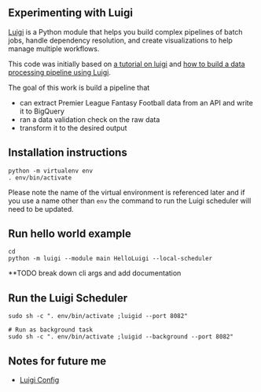 ## Experimenting with Luigi
[Luigi](https://github.com/spotify/luigi) is a Python module that helps you build complex pipelines of batch jobs, handle dependency resolution, and create visualizations to help manage multiple workflows.

This code was initially based on [a tutorial on luigi](https://towardsdatascience.com/a-tutorial-on-luigi-spotifys-pipeline-5c694fb4113e) and [how to build a data processing pipeline using Luigi](https://www.digitalocean.com/community/tutorials/how-to-build-a-data-processing-pipeline-using-luigi-in-python-on-ubuntu-20-04).

The goal of this work is build a pipeline that
* can extract Premier League Fantasy Football data from an API and write it to BigQuery
* ran a data validation check on the raw data
* transform it to the desired output

## Installation instructions

```commandline
python -m virtualenv env
. env/bin/activate
```

Please note the name of the virtual environment is referenced later and if you use a name other than `env` the command to run the Luigi scheduler will need to be updated.

## Run hello world example

```commandline
cd
python -m luigi --module main HelloLuigi --local-scheduler
```
**TODO break down cli args and add documentation

## Run the Luigi Scheduler

```commandline
sudo sh -c ". env/bin/activate ;luigid --port 8082"
```

```
# Run as background task
sudo sh -c ". env/bin/activate ;luigid --background --port 8082"
```

## Notes for future me

* [Luigi Config](https://www.promptworks.com/blog/configuring-complex-luigi-pipelines/)